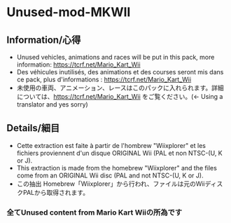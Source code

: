 # Unused-mod-MKWII

## Information/心得
- Unused vehicles, animations and races will be put in this pack, more information: https://tcrf.net/Mario_Kart_Wii
- Des véhicules inutilisés, des animations et des courses seront mis dans ce pack, plus d'informations : https://tcrf.net/Mario_Kart_Wii 
- 未使用の車両、アニメーション、レースはこのパックに入れられます。詳細については、https://tcrf.net/Mario_Kart_Wii をご覧ください。(<- Using a translator and yes sorry)

## Details/細目
- Cette extraction est faite à partir de l'hombrew "Wiixplorer" et les fichiers proviennent d'un disque ORIGINAL Wii (PAL et non NTSC-(U, K or J).
- This extraction is made from the homebrew "Wiixplorer" and the files come from an ORIGINAL Wii disc (PAL and not NTSC-(U, K or J).
- この抽出 Homebrew「Wiixplorer」から行われ、ファイルは元のWiiディスクPALから取得されます。


### 全てUnused content from Mario Kart Wiiの所為です

